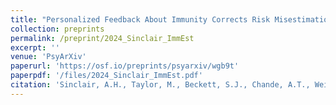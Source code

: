 ```yaml
---
title: "Personalized Feedback About Immunity Corrects Risk Misestimation and Motivates Vaccination"
collection: preprints
permalink: /preprint/2024_Sinclair_ImmEst
excerpt: ''
venue: 'PsyArXiv'
paperurl: 'https://osf.io/preprints/psyarxiv/wgb9t'
paperpdf: '/files/2024_Sinclair_ImmEst.pdf'
citation: 'Sinclair, A.H., Taylor, M., Beckett, S.J., Chande, A.T., Weitz, J.S., & Samanez-Larkin. G.R. Personalized feedback about immunity corrects risk misestimation and motivates vaccination. PsyArXiv (2024). https://doi.org/10.31234/osf.io/wgb9t'
---
```

